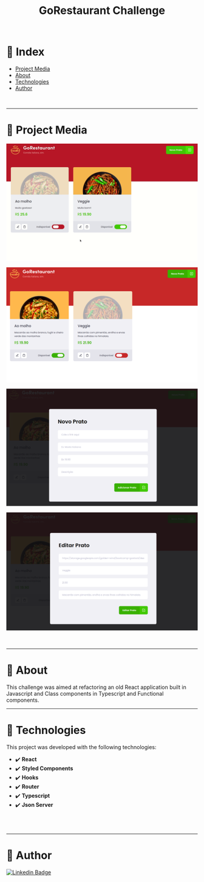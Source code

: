 <h1 align="center">GoRestaurant Challenge</h1>
<br />

# :pushpin: Index
- [Project Media](#camera_flash-project-media)
- [About](#monocle_face-about)
- [Technologies](#rocket-tecnologias-usadas)
- [Author](#closed_book-author)
<br />

---

# :camera_flash: Project Media
![Imagem do projeto](src/assets/GoGif.gif)

![Imagem do projeto](src/assets/GoRestaurant3.png)

![Imagem do projeto](src/assets/GoRestaurant1.png)

![Imagem do projeto](src/assets/GoRestaurant2.png)

<br />

---
# :monocle_face: About
This challenge was aimed at refactoring an old React application built in Javascript and Class components in Typescript and Functional components.
<br />

---

# :rocket: Technologies
This project was developed with the following technologies: <br>
- :heavy_check_mark: **React**
- :heavy_check_mark: **Styled Components**
- :heavy_check_mark: **Hooks**
- :heavy_check_mark: **Router**
- :heavy_check_mark: **Typescript**
- :heavy_check_mark: **Json Server**
<br><br>
<br />

---

# :closed_book: Author
[![Linkedin Badge](https://img.shields.io/badge/-Patrick%20Morais-6633cc?style=flat-square&logo=Linkedin&logoColor=white&link=https://www.linkedin.com/in/patrick-morais/)](https://www.linkedin.com/in/patrick-morais/)